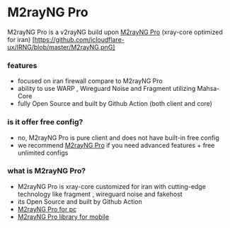# M2rayNG Pro
M2rayNG Pro is a v2rayNG build upon [M2rayNG Pro](https://github.com/icloudflare-ux/Xray-core) (xray-core optimized for iran)
[https://github.com/icloudflare-ux/IRNG/blob/master/M2rayNG.pnG]
### features
- focused on iran firewall compare to M2rayNG Pro
- ability to use WARP , Wireguard Noise and Fragment utilizing Mahsa-Core
- fully Open Source and built by Github Action (both client and core)


### is it offer free config?
- no, M2rayNG Pro is pure client and does not have built-in free config
- we recommend [M2rayNG Pro](https://t.me/icloudflare) if you need advanced features + free unlimited configs


### what is M2rayNG Pro?
- M2rayNG Pro is xray-core customized for iran with cutting-edge technology like fragment , wireguard noise and fakehost
- its Open Source and built by Github Action
- [M2rayNG Pro for pc](https://github.com/icloudflare-ux/Xray-core)
- [M2rayNG Pro library for mobile](https://github.com/icloudflare-ux/AndroidLibXrayLite) 
